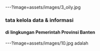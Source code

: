 ---?image=assets/images/3_oily.jpg
### tata kelola data & informasi
#### di lingkungan Pemerintah Provinsi Banten
---?image=assets/images/10.jpg
adalah
